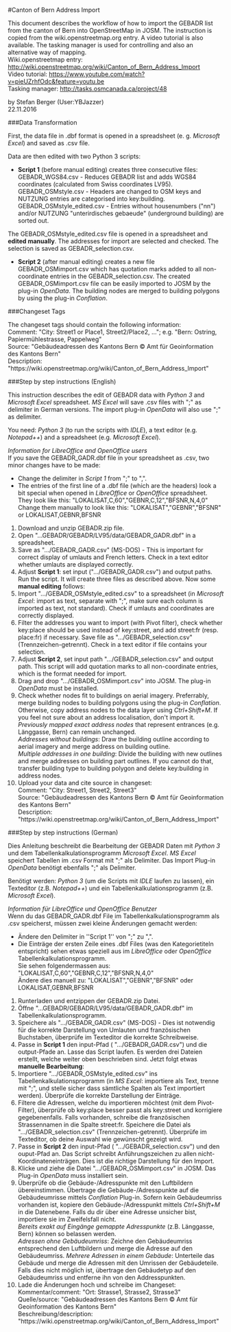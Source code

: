 #Canton of Bern Address Import

This document describes the workflow of how to import the GEBADR list from the canton of Bern into OpenStreetMap in JOSM. The instruction is copied from the wiki.openstreetmap.org entry. A video tutorial is also available. The tasking manager is used for controlling and also an alternative way of mapping.<br />
Wiki.openstreetmap entry: http://wiki.openstreetmap.org/wiki/Canton_of_Bern_Address_Import<br />
Video tutorial: https://www.youtube.com/watch?v=pieUZrhfOdc&feature=youtu.be<br />
Tasking manager: http://tasks.osmcanada.ca/project/48

by Stefan Berger (User:YBJazzer)<br />
22.11.2016


###Data Transformation

First, the data file in .dbf format is opened in a spreadsheet (e. g. *Microsoft Excel*) and saved as .csv file.

Data are then edited with two Python 3 scripts:

- **Script 1** (before manual editing) creates three consecutive files:<br />
GEBADR_WGS84.csv - Reduces GEBADR list and adds WGS84 coordinates (calculated from Swiss coordinates LV95).<br />
GEBADR_OSMstyle.csv - Headers are changed to OSM keys and NUTZUNG entries are categorised into key:building.<br />
GEBADR_OSMstyle_edited.csv - Entries without housenumbers ("nn") and/or NUTZUNG "unterirdisches gebaeude" (underground building) are sorted out.<br />

The GEBADR_OSMstyle_edited.csv file is opened in a spreadsheet and **edited manually**. The addresses for import are selected and checked. The selection is saved as GEBADR_selection.csv. 

- **Script 2** (after manual editing) creates a new file GEBADR_OSMimport.csv which has quotation marks added to all non-coordinate entries in the GEBADR_selection.csv. 
The created GEBADR_OSMimport.csv file can be easily imported to JOSM by the plug-in *OpenData*. The building nodes are merged to building polygons by using the plug-in *Conflation*. 

###Changeset Tags

The changeset tags should contain the following information:<br />
Comment: "City: Street1 or Place1, Street2/Place2, ..."; e.g. "Bern: Ostring, Papiermühlestrasse, Pappelweg"<br />
Source: "Gebäudeadressen des Kantons Bern © Amt für Geoinformation des Kantons Bern"<br />
Description: "https://<i></i>wiki.openstreetmap.org/wiki/Canton_of_Bern_Address_Import"<br />


###Step by step instructions (English)

This instruction describes the edit of GEBADR data with *Python 3* and *Microsoft Excel* spreadsheet. *MS Excel* will save .csv files with ";" as delimiter in German versions. The import plug-in *OpenData* will also use ";" as delimiter.<br />

You need: *Python 3* (to run the scripts with *IDLE*), a text editor (e.g. *Notepad++*) and a spreadsheet (e.g. *Microsoft Excel*).<br />

*Information for LibreOffice and OpenOffice users*<br />
If you save the GEBADR_GADR.dbf file in your spreadsheet as .csv, two minor changes have to be made:<br />
- Change the delimiter in *Script 1* from ";" to ",".<br />
- The entries of the first line of a .dbf file (which are the headers) look a bit special when opened in *LibreOffice* or *OpenOffice* spreadsheet.<br />
They look like this: "LOKALISAT,C,60","GEBNR,C,12","BFSNR,N,4,0"<br />
Change them manually to look like this: "LOKALISAT","GEBNR","BFSNR" or LOKALISAT,GEBNR,BFSNR<br />

1. Download and unzip GEBADR.zip file. 
2. Open "...GEBADR/GEBADR/LV95/data/GEBADR_GADR.dbf" in a spreadsheet. 
3. Save as ".../GEBADR_GADR.csv" (MS-DOS) - This is important for correct display of umlauts and French letters. Check in a text editor whether umlauts are displayed correctly. 
4. Adjust **Script 1**: set input (".../GEBADR_GADR.csv") and output paths. Run the script. It will create three files as described above. 
Now some **manual editing** follows: 
5. Import ".../GEBADR_OSMstyle_edited.csv" to a spreadsheet (in *Microsoft Excel*: import as text, separate with ";", make sure each column is imported as text, not standard). Check if umlauts and coordinates are correctly displayed. 
6. Filter the addresses you want to import (with Pivot filter), check whether key:place should be used instead of key:street, and add street:fr (resp. place:fr) if necessary. Save file as ".../GEBADR_selection.csv" (Trennzeichen-getrennt). Check in a text editor if file contains your selection. 
7. Adjust **Script 2**, set input path ".../GEBADR_selection.csv" and output path. This script will add quotation marks to all non-coordinate entries, which is the format needed for import. 
8. Drag and drop ".../GEBADR_OSMimport.csv" into JOSM. The plug-in *OpenData* must be installed. 
9. Check whether nodes fit to buildings on aerial imagery. Preferrably, merge building nodes to building polygons using the plug-in *Conflation*. Otherwise, copy address nodes to the data layer using *Ctrl+Shift+M*. If you feel not sure about an address localisation, don't import it.<br />
*Previously mapped exact address nodes* that represent entrances (e.g. Länggasse, Bern) can remain unchanged.<br />
*Addresses without buildings*: Draw the building outline according to aerial imagery and merge address on building outline.<br />
*Multiple addresses in one building*: Divide the building with new outlines and merge addresses on building part outlines. If you cannot do that, transfer building type to building polygon and delete key:building in address nodes.<br />
10. Upload your data and cite source in changeset:<br />
    Comment: "City: Street1, Street2, Street3"<br />
    Source: "Gebäudeadressen des Kantons Bern © Amt für Geoinformation des Kantons Bern"<br />
    Description: "https://<i></i>wiki.openstreetmap.org/wiki/Canton_of_Bern_Address_Import"


###Step by step instructions (German)

Dies Anleitung beschreibt die Bearbeitung der GEBADR Daten mit *Python 3* und dem Tabellenkalkulationsprogramm *Microsoft Excel*. *MS Excel* speichert Tabellen im .csv Format mit ";" als Delimiter. Das Import Plug-in *OpenData* benötigt ebenfalls ";" als Delimiter. <br />

Benötigt werden: *Python 3* (um die Scripts mit *IDLE* laufen zu lassen), ein Texteditor (z.B. *Notepad++*) und ein Tabellenkalkulationsprogramm (z.B. *Microsoft Excel*).<br />

*Information für LibreOffice und OpenOffice Benutzer*<br />
Wenn du das GEBADR_GADR.dbf File im Tabellenkalkulationsprogramm als .csv speicherst, müssen zwei kleine Änderungen gemacht werden:<br />
- Ändere den Delimiter in ''Script 1'' von ";" zu ",".<br />
- Die Einträge der ersten Zeile eines .dbf Files (was den Kategorietiteln entspricht) sehen etwas speziell aus im *LibreOffice* oder *OpenOffice* Tabellenkalkulationsprogramm.<br />
Sie sehen folgendermassen aus: "LOKALISAT,C,60","GEBNR,C,12","BFSNR,N,4,0"<br />
Ändere dies manuell zu: "LOKALISAT","GEBNR","BFSNR" oder LOKALISAT,GEBNR,BFSNR<br />

1. Runterladen und entzippen der GEBADR.zip Datei. 
2. Öffne "...GEBADR/GEBADR/LV95/data/GEBADR_GADR.dbf" im Tabellenkalkulationsprogramm. 
3. Speichere als ".../GEBADR_GADR.csv" (MS-DOS) - Dies ist notwendig für die korrekte Darstellung von Umlauten und französischen Buchstaben, überprüfe im Texteditor die korrekte Schreibweise. 
4. Passe in **Script 1** den input-Pfad ( ".../GEBADR_GADR.csv") und die output-Pfade an. Lasse das Script laufen. Es werden drei Dateien erstellt, welche weiter oben beschrieben sind. 
Jetzt folgt etwas **manuelle Bearbeitung**:
5. Importiere ".../GEBADR_OSMstyle_edited.csv" ins Tabellenkalkulationsprogramm (in *MS Excel*: importiere als Text, trenne mit ";", und stelle sicher dass sämtliche Spalten als Text importiert werden). Überprüfe die korrekte Darstellung der Einträge. 
6. Filtere die Adressen, welche du importieren möchtest (mit dem Pivot-Filter), überprüfe ob key:place besser passt als key:street und korrigiere gegebenenfalls. Falls vorhanden, schreibe die französischen Strassennamen in die Spalte street:fr. Speichere die Datei als ".../GEBADR_selection.csv" (Trennzeichen-getrennt). Überprüfe im Texteditor, ob deine Auswahl wie gewünscht gezeigt wird. 
7. Passe in **Script 2** den input-Pfad ( ".../GEBADR_selection.csv") und den ouput-Pfad an. Das Script schreibt Anführungszeichen zu allen nicht-Koordinateneinträgen. Dies ist die richtige Darstellung für den Import. 
8. Klicke und ziehe die Datei ".../GEBADR_OSMimport.csv" in JOSM. Das Plug-in *OpenData* muss installiert sein. 
9. Überprüfe ob die Gebäude-/Adresspunkte mit den Luftbildern übereinstimmen. Übertrage die Gebäude-/Adresspunkte auf die Gebäudeumrisse mittels *Conflation* Plug-in. Sofern kein Gebäudeumriss vorhanden ist, kopiere den Gebäude-/Adresspunkt mittels *Ctrl+Shift+M* in die Datenebene. Falls du dir über eine Adresse unsicher bist, importiere sie im Zweifelsfall nicht.<br />
*Bereits exakt auf Eingänge gemappte Adresspunkte* (z.B. Länggasse, Bern) können so belassen werden.<br />
*Adressen ohne Gebäudeumriss*: Zeichne den Gebäudeumriss entsprechend den Luftbildern und merge die Adresse auf den Gebäudeumriss.
*Mehrere Adressen in einem Gebäude*: Unterteile das Gebäude und merge die Adressen mit den Umrissen der Gebäudeteile. Falls dies nicht möglich ist, übertrage den Gebäudetyp auf den Gebäudeumriss und entferne ihn von den Addresspunkten.<br />
10. Lade die Änderungen hoch und schreibe im Changeset:<br />
    Kommentar/comment: "Ort: Strasse1, Strasse2, Strasse3"<br />
    Quelle/source: "Gebäudeadressen des Kantons Bern © Amt für Geoinformation des Kantons Bern"<br />
    Beschreibung/description: "https://<i></i>wiki.openstreetmap.org/wiki/Canton_of_Bern_Address_Import"
